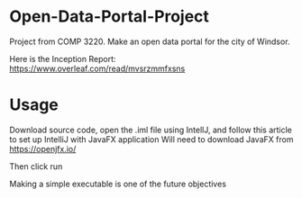 # Open-Data-Portal-Project
Project from COMP 3220. Make an open data portal for the city of Windsor.

Here is the Inception Report:
https://www.overleaf.com/read/mvsrzmmfxsns

# Usage
Download source code, open the .iml file using IntellJ, and follow this article to set up IntelliJ with JavaFX application
Will need to download JavaFX from https://openjfx.io/

Then click run

Making a simple executable is one of the future objectives
